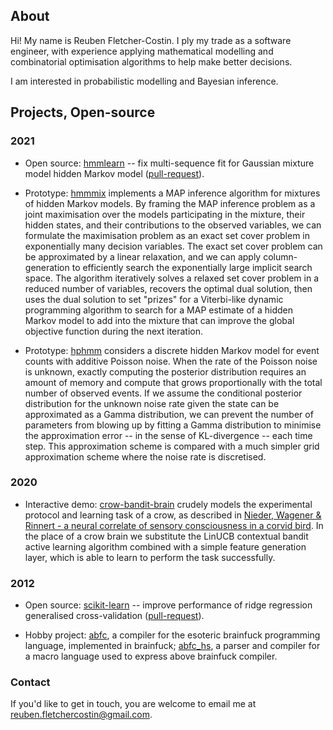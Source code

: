## About

Hi! My name is Reuben Fletcher-Costin. I ply my trade as a software engineer, with experience applying mathematical modelling and combinatorial optimisation algorithms to help make better decisions.

I am interested in probabilistic modelling and Bayesian inference.


## Projects, Open-source

### 2021

*	Open source: [hmmlearn](https://hmmlearn.readthedocs.io/en/latest/) -- fix multi-sequence fit for Gaussian mixture model hidden Markov model ([pull-request](https://github.com/hmmlearn/hmmlearn/pull/417)).

*	Prototype: [hmmmix](https://github.com/fcostin/hmmmix) implements a MAP inference algorithm for mixtures of hidden Markov models. By framing the MAP inference problem as a joint maximisation over the models participating in the mixture, their hidden states, and their contributions to the observed variables, we can formulate the maximisation problem as an exact set cover problem in exponentially many decision variables. The exact set cover problem can be approximated by a linear relaxation, and we can apply column-generation to efficiently search the exponentially large implicit search space. The algorithm iteratively solves a relaxed set cover problem in a reduced number of variables, recovers the optimal dual solution, then uses the dual solution to set "prizes" for a Viterbi-like dynamic programming algorithm to search for a MAP estimate of a hidden Markov model to add into the mixture that can improve the global objective function during the next iteration.

*	Prototype: [hphmm](https://github.com/fcostin/hybrid_poisson_hmm) considers a discrete hidden Markov model for event counts with additive Poisson noise. When the rate of the Poisson noise is unknown, exactly computing the posterior distribution requires an amount of memory and compute that grows proportionally with the total number of observed events. If we assume the conditional posterior distribution for the unknown noise rate given the state can be approximated as a Gamma distribution, we can prevent the number of parameters from blowing up by fitting a Gamma distribution to minimise the approximation error -- in the sense of KL-divergence -- each time step. This approximation scheme is compared with a much simpler grid approximation scheme where the noise rate is discretised.

### 2020

*	Interactive demo: [crow-bandit-brain](https://github.com/fcostin/crow-bandit-brain) crudely models the experimental protocol and learning task of a crow, as described in [Nieder, Wagener & Rinnert - a neural correlate of sensory consciousness in a corvid bird](https://www.science.org/doi/abs/10.1126/science.abb1447). In the place of a crow brain we substitute the LinUCB contextual bandit active learning algorithm combined with a simple feature generation layer, which is able to learn to perform the task successfully.


### 2012

*	Open source: [scikit-learn](https://scikit-learn.org) -- improve performance of ridge regression generalised cross-validation ([pull-request](https://github.com/scikit-learn/scikit-learn/pull/650)).

*	Hobby project: [abfc](https://github.com/fcostin/abfc), a compiler for the esoteric brainfuck programming language, implemented in brainfuck; [abfc_hs](https://github.com/fcostin/abfc_hs), a parser and compiler for a macro language used to express above brainfuck compiler.


### Contact

If you'd like to get in touch, you are welcome to email me at [reuben.fletchercostin@gmail.com](mailto:reuben.fletchercostin@gmail.com).

